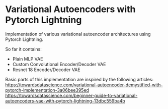 # Variational Autoencoders with Pytorch Lightning

Implementation of various variational autoencoder architectures using Pytorch Lightning.

So far it contains:
- Plain MLP VAE
- Custom Convolutional Encoder/Decoder VAE
- Resnet 18 Encoder/Decoder VAE

Basic parts of this implementation are inspired by the following articles:
https://towardsdatascience.com/variational-autoencoder-demystified-with-pytorch-implementation-3a06bee395ed
https://towardsdatascience.com/beginner-guide-to-variational-autoencoders-vae-with-pytorch-lightning-13dbc559ba4b
